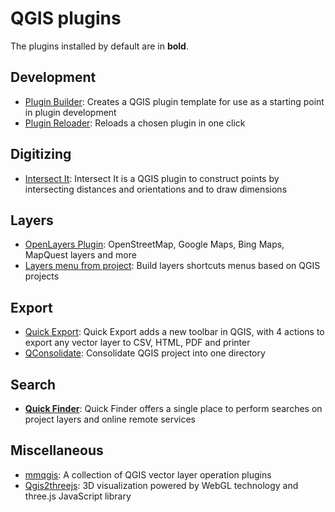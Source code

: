QGIS plugins
============

The plugins installed by default are in **bold**.

Development
-----------

* [Plugin Builder](http://plugins.qgis.org/plugins/pluginbuilder/): Creates a QGIS plugin template for use as a starting point in plugin development
* [Plugin Reloader](http://plugins.qgis.org/plugins/plugin_reloader/): Reloads a chosen plugin in one click

Digitizing
----------

* [Intersect It](https://plugins.qgis.org/plugins/intersectit/): Intersect It is a QGIS plugin to construct points by intersecting distances and orientations and to draw dimensions

Layers
------

* [OpenLayers Plugin](http://plugins.qgis.org/plugins/openlayers_plugin/): OpenStreetMap, Google Maps, Bing Maps, MapQuest layers and more
* [Layers menu from project](http://plugins.qgis.org/plugins/menu_from_project/): Build layers shortcuts menus based on QGIS projects

Export
------

* [Quick Export](http://plugins.qgis.org/plugins/QuickExport/): Quick Export adds a new toolbar in QGIS, with 4 actions to export any vector layer to CSV, HTML, PDF and printer
* [QConsolidate](http://plugins.qgis.org/plugins/qconsolidate/): Consolidate QGIS project into one directory

Search
------

* [**Quick Finder**](https://plugins.qgis.org/plugins/quickfinder/): Quick Finder offers a single place to perform searches on project layers and online remote services

Miscellaneous
-------------

* [mmqgis](http://plugins.qgis.org/plugins/mmqgis/): A collection of QGIS vector layer operation plugins
* [Qgis2threejs](http://plugins.qgis.org/plugins/Qgis2threejs/): 3D visualization powered by WebGL technology and three.js JavaScript library
